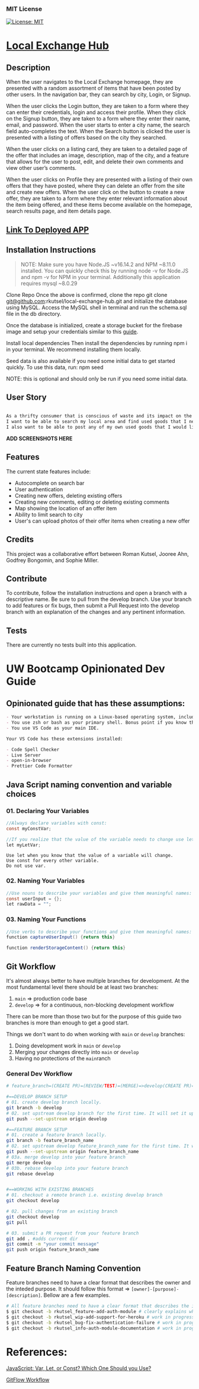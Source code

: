 ### MIT License
 [![License: MIT](https://img.shields.io/badge/License-MIT-yellow.svg)](https://opensource.org/licenses/MIT)

# [Local Exchange Hub](https://local-exchange-hub.herokuapp.com/)

## Description
When the user navigates to the Local Exchange homepage, they are presented with a random assortment of items that have been posted by other users. In the navigation bar, they can search by city, Login, or Signup. 

When the user clicks the Login button, they are taken to a form where they can enter their credentials, login and access their profile. When they click on the Signup button, they are taken to a form where they enter their name, email, and password.
When the user starts to enter a city name, the search field auto-completes the text. When the Search button is clicked the user is presented with a listing of offers based on the city they searched.

When the user clicks on a listing card, they are taken to a detailed page of the offer that includes an image, description, map of the city, and a feature that allows for the user to post, edit, and delete their own comments and view other user’s comments.

When the user clicks on Profile they are presented with a listing of their own offers that they have posted, where they can delete an offer from the site and create new offers.
When the user click on the button to create a new offer, they are taken to a form where they enter relevant information about the item being offered, and these items become available on the homepage, search results page, and item details page.

## [Link To Deployed APP](https://local-exchange-hub.herokuapp.com/)

## Installation Instructions
>NOTE: Make sure you have Node.JS ~v16.14.2 and NPM ~8.11.0 installed. You can quickly check this by running node -v for Node.JS and npm -v for NPM in your terminal. Additionally this application requires mysql ~8.0.29

Clone Repo 
Once the above is confirmed, clone the repo git clone git@github.com:rkutsel/local-exchange-hub.git and initialize the database using MySQL. Access the MySQL shell in terminal and run the schema.sql file in the db directory.

Once the database is initialized, create a storage bucket for the firebase image and setup your credentials similar to this [guide](https://firebase.google.com/docs/web/setup).

Install local dependencies
Then install the dependencies by running npm i in your terminal. We recommend installing them locally. 

Seed data is also available if you need some initial data to get started quickly. To use this data, run: npm seed

NOTE: this is optional and should only be run if you need some initial data. 


## User Story
```Markdown

As a thrifty consumer that is conscious of waste and its impact on the environment,
I want to be able to search my local area and find used goods that I need
I also want to be able to post any of my own used goods that I would like to recycle rather than throw away.
```
**ADD SCREENSHOTS HERE**

## Features
The current state features include:
* Autocomplete on search bar
* User authentication
* Creating new offers, deleting existing offers
* Creating new comments, editing or deleting existing comments
* Map showing the location of an offer item
* Ability to limit search to city 
* User's can upload photos of their offer items when creating a new offer

## Credits
This project was a collaborative effort between Roman Kutsel, Jooree Ahn, Godfrey Bongomin, and Sophie Miller. 

## Contribute
To contribute, follow the installation instructions and open a branch with a descriptive name. Be sure to pull from the develop branch. Use your branch to add features or fix bugs, then submit a Pull Request into the develop branch with an explanation of the changes and any pertinent information. 

## Tests
There are currently no tests built into this application. 

# UW Bootcamp Opinionated Dev Guide

## Opinionated guide that has these assumptions:

```markdown
- Your workstation is running on a Linux-based operating system, including Apple's Macbooks. 
- You use zsh or bash as your primary shell. Bonus point if you know their differences.
- You use VS Code as your main IDE.

Your VS Code has these extensions installed:

- Code Spell Checker
- Live Server
- open-in-browser
- Prettier Code Formatter
```

## Java Script naming convention and variable choices

### 01. Declaring Your Variables

```Java Script
//Always declare variables with const:
const myConstVar;
```

```Java Script
//If you realize that the value of the variable needs to change use let:
let myLetVar;
```

```
Use let when you know that the value of a variable will change.
Use const for every other variable.
Do not use var.
```

### 02. Naming Your Variables

```Java Script
//Use nouns to describe your variables and give them meaningful names:
const userInput = {};
let rawData = "";
```

### 03. Naming Your Functions

```Java Script
//Use verbs to describe your functions and give them meaningful names:
function captureUserInput() {return this}

function renderStorageContent() {return this}
```

## Git Workflow

It's almost always better to have multiple branches for development. At the most fundamental level there should be at least two branches:

1. `main` => production code base
2. `develop` => for a continuous, non-blocking development workflow

There can be more than those two but for the purpose of this guide two branches is more than enough to get a good start.

Things we don't want to do when working with `main` or `develop` branches:

1. Doing development work in `main` or `develop`
2. Merging your changes directly into `main` or `develop`
3. Having no protections of the `main`ranch

### General Dev Workflow

```bash
# feature_branch=(CREATE PR)=(REVIEW/TEST)=(MERGE)=>develop(CREATE PR)=(REVIEW/TEST)=(MERGE)=>main

#==DEVELOP BRANCH SETUP
# 01. create develop branch locally.
git branch -b develop
# 02. set upstream develop branch for the first time. It will set it up remotely.
git push --set-upstream origin develop

#==FEATURE BRANCH SETUP
# 01. create a feature branch locally.
git branch -b feature_branch_name
# 02. set upstream develop feature_branch_name for the first time. It will set it up remotely.
git push --set-upstream origin feature_branch_name
# 03a. merge develop into your feature branch
git merge develop
# 03b. rebase develop into your feature branch
git rebase develop


#==WORKING WITH EXISTING BRANCHES
# 01. checkout a remote branch i.e. existing develop branch
git checkout develop

# 02. pull changes from an existing branch
git checkout develop
git pull

# 03. submit a PR request from your feature branch
git add . #adds current dir
git commit -m "your commit message"
git push origin feature_branch_name
```

## Feature Branch Naming Convention

Feature branches need to have a clear format that describes the owner and the inteded purpose. 
It should follow this format => `[owner]-[purpose]-[description]`. Bellow are a few examples. 

```bash
# All feature branches need to have a clear format that describes the intent of it.  
$ git checkout -b rkutsel_feature-add-auth-module # clearly explains who owns it and what is the purpose of it. 
$ git checkout -b rkutsel_wip-add-support-for-heroku # work in progress that won't be done soon. 
$ git checkout -b rkutsel_bug-fix-authentication-failure # work in progress that won't be done soon. 
$ git checkout -b rkutsel_info-auth-module-documentation # work in progress that won't be done soon. 
```

# References:

[JavaScript: Var, Let, or Const? Which One Should you Use?](https://codeburst.io/javascript-var-let-or-const-which-one-should-you-use-2fd521b050fa)

[GitFlow Workflow](https://www.atlassian.com/git/tutorials/comparing-workflows/gitflow-workflow)

